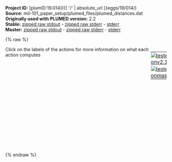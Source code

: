 **Project ID:** [plumID:19.014]({{ '/' | absolute_url }}eggs/19/014/)  
**Source:** mil-101_paper_setup/plumed_files/plumed_distances.dat  
**Originally used with PLUMED version:** 2.2  
**Stable:** [zipped raw stdout](plumed_distances.dat.plumed.stdout.txt.zip) - [zipped raw stderr](plumed_distances.dat.plumed.stderr.txt.zip) - [stderr](plumed_distances.dat.plumed.stderr)  
**Master:** [zipped raw stdout](plumed_distances.dat.plumed_master.stdout.txt.zip) - [zipped raw stderr](plumed_distances.dat.plumed_master.stderr.txt.zip) - [stderr](plumed_distances.dat.plumed_master.stderr)  

{% raw %}
<div style="width: 100%; float:left">
<div style="width: 90%; float:left" id="value_details_data/mil-101_paper_setup/plumed_files/plumed_distances.dat"> Click on the labels of the actions for more information on what each action computes </div>
<div style="width: 10%; float:left"><table><tr><td style="padding:1px"><a href="plumed_distances.dat.plumed.stderr"><img src="https://img.shields.io/badge/v2.10-passing-green.svg" alt="tested onv2.10" /></a></td></tr><tr><td style="padding:1px"><a href="plumed_distances.dat.plumed_master.stderr"><img src="https://img.shields.io/badge/master-passing-green.svg" alt="tested onmaster" /></a></td></tr></table></div></div>
<pre style="width=97%;">
<span class="plumedtooltip" style="color:green">RESTART<span class="right">Activate restart. <a href="https://www.plumed.org/doc-master/user-doc/html/_r_e_s_t_a_r_t.html" style="color:green">More details</a><i></i></span></span>
<br/><span style="display:none;" id="data/mil-101_paper_setup/plumed_files/plumed_distances.dat">The RESTART action with label <b></b> calculates something</span><span id="data/mil-101_paper_setup/plumed_files/plumed_distances.datd1_short"><span class="plumedtooltip" style="color:green">DISTANCES<span class="right">Calculate the distances between multiple piars of atoms This action is <a class="toggler" href='javascript:;' onclick='toggleDisplay("data/mil-101_paper_setup/plumed_files/plumed_distances.datd1");'>a shortcut</a>. <a href="https://www.plumed.org/doc-master/user-doc/html/_d_i_s_t_a_n_c_e_s.html">More details</a><i></i></span></span> <span class="plumedtooltip">LABEL<span class="right">a label for the action so that its output can be referenced in the input to other actions<i></i></span></span>=<b name="data/mil-101_paper_setup/plumed_files/plumed_distances.datd1" onclick='showPath("data/mil-101_paper_setup/plumed_files/plumed_distances.dat","data/mil-101_paper_setup/plumed_files/plumed_distances.datd1","data/mil-101_paper_setup/plumed_files/plumed_distances.datd1_shortcut","blue")'>d1</b><span style="display:none;" id="data/mil-101_paper_setup/plumed_files/plumed_distances.datd1_shortcut">The DISTANCES action with label <b>d1</b> calculates the following quantities:<table  align="center" frame="void" width="95%" cellpadding="5%"><tr><td width="5%"><b> Quantity </b>  </td><td width="5%"><b> Type </b>  </td><td><b> Description </b> </td></tr><tr><td width="5%">d1</td><td width="5%"><font color="blue">vector</font></td><td>the DISTANCES between the each pair of atoms that were specified</td></tr><tr><td width="5%">d1_lowest</td><td width="5%"><font color="black">scalar</font></td><td>the smallest of the colvars</td></tr></table></span> <span class="plumedtooltip">GROUPA<span class="right">Calculate the distances between all the atoms in GROUPA and all the atoms in GROUPB<i></i></span></span>=1-3,61-63  <span class="plumedtooltip">GROUPB<span class="right">Calculate the distances between all the atoms in GROUPA and all the atoms in GROUPB<i></i></span></span>=82,98,114,22,38,54 <span class="plumedtooltip">LOWEST<span class="right"> this flag allows you to recover the lowest of these variables<i></i></span></span> <span class="plumedtooltip">LOWMEM<span class="right"> this flag does nothing and is present only to ensure back-compatibility<i></i></span></span>
</span><span id="data/mil-101_paper_setup/plumed_files/plumed_distances.datd1_long" style="display:none;"><span style="color:blue" class="comment"># PLUMED interprets the command:
</span><span class="toggler" style="color:red" onclick='toggleDisplay("data/mil-101_paper_setup/plumed_files/plumed_distances.datd1")'># DISTANCES LABEL=d1 GROUPA=1-3,61-63  GROUPB=82,98,114,22,38,54 LOWEST LOWMEM</span>
<span style="color:blue" class="comment"># as follows (Click the red comment above to revert to the short version of the input):</span>
<b name="data/mil-101_paper_setup/plumed_files/plumed_distances.datd1" onclick='showPath("data/mil-101_paper_setup/plumed_files/plumed_distances.dat","data/mil-101_paper_setup/plumed_files/plumed_distances.datd1","data/mil-101_paper_setup/plumed_files/plumed_distances.datd1","blue")'>d1</b><span style="display:none;" id="data/mil-101_paper_setup/plumed_files/plumed_distances.datd1">The DISTANCE action with label <b>d1</b> calculates the following quantities:<table  align="center" frame="void" width="95%" cellpadding="5%"><tr><td width="5%"><b> Quantity </b>  </td><td width="5%"><b> Type </b>  </td><td><b> Description </b> </td></tr><tr><td width="5%">d1</td><td width="5%"><font color="blue">vector</font></td><td>the DISTANCE for each set of specified atoms</td></tr></table></span>: <span class="plumedtooltip" style="color:green">DISTANCE<span class="right">Calculate the distance between a pair of atoms. <a href="https://www.plumed.org/doc-master/user-doc/html/_d_i_s_t_a_n_c_e.html" style="color:green">More details</a><i></i></span></span> <span class="plumedtooltip">ATOMS1<span class="right">the pair of atom that we are calculating the distance between<i></i></span></span>=1,82 <span class="plumedtooltip">ATOMS2<span class="right">the pair of atom that we are calculating the distance between<i></i></span></span>=1,98 <span class="plumedtooltip">ATOMS3<span class="right">the pair of atom that we are calculating the distance between<i></i></span></span>=1,114 <span class="plumedtooltip">ATOMS4<span class="right">the pair of atom that we are calculating the distance between<i></i></span></span>=1,22 <span class="plumedtooltip">ATOMS5<span class="right">the pair of atom that we are calculating the distance between<i></i></span></span>=1,38     <span style="color:blue" class="comment"># Action input conctinues with 31 further ATOMSn keywords, </span>
<b name="data/mil-101_paper_setup/plumed_files/plumed_distances.datd1_lowest" onclick='showPath("data/mil-101_paper_setup/plumed_files/plumed_distances.dat","data/mil-101_paper_setup/plumed_files/plumed_distances.datd1_lowest","data/mil-101_paper_setup/plumed_files/plumed_distances.datd1_lowest","black")'>d1_lowest</b><span style="display:none;" id="data/mil-101_paper_setup/plumed_files/plumed_distances.datd1_lowest">The LOWEST action with label <b>d1_lowest</b> calculates the following quantities:<table  align="center" frame="void" width="95%" cellpadding="5%"><tr><td width="5%"><b> Quantity </b>  </td><td width="5%"><b> Type </b>  </td><td><b> Description </b> </td></tr><tr><td width="5%">d1_lowest</td><td width="5%"><font color="black">scalar</font></td><td>the smallest element in the input vector if one vector specified.  If multiple vectors of the same size specified the largest elements of these vector computed elementwise.</td></tr></table></span>: <span class="plumedtooltip" style="color:green">LOWEST<span class="right">This function can be used to find the lowest colvar by magnitude in a set. <a href="https://www.plumed.org/doc-master/user-doc/html/_l_o_w_e_s_t.html" style="color:green">More details</a><i></i></span></span> <span class="plumedtooltip">ARG<span class="right">the values input to this function<i></i></span></span>=<b name="data/mil-101_paper_setup/plumed_files/plumed_distances.datd1">d1</b>
<span style="color:blue"># --- End of included input --- </span></span><span id="data/mil-101_paper_setup/plumed_files/plumed_distances.datd2_short"><span class="plumedtooltip" style="color:green">DISTANCES<span class="right">Calculate the distances between multiple piars of atoms This action is <a class="toggler" href='javascript:;' onclick='toggleDisplay("data/mil-101_paper_setup/plumed_files/plumed_distances.datd2");'>a shortcut</a>. <a href="https://www.plumed.org/doc-master/user-doc/html/_d_i_s_t_a_n_c_e_s.html">More details</a><i></i></span></span> <span class="plumedtooltip">LABEL<span class="right">a label for the action so that its output can be referenced in the input to other actions<i></i></span></span>=<b name="data/mil-101_paper_setup/plumed_files/plumed_distances.datd2" onclick='showPath("data/mil-101_paper_setup/plumed_files/plumed_distances.dat","data/mil-101_paper_setup/plumed_files/plumed_distances.datd2","data/mil-101_paper_setup/plumed_files/plumed_distances.datd2_shortcut","blue")'>d2</b><span style="display:none;" id="data/mil-101_paper_setup/plumed_files/plumed_distances.datd2_shortcut">The DISTANCES action with label <b>d2</b> calculates the following quantities:<table  align="center" frame="void" width="95%" cellpadding="5%"><tr><td width="5%"><b> Quantity </b>  </td><td width="5%"><b> Type </b>  </td><td><b> Description </b> </td></tr><tr><td width="5%">d2</td><td width="5%"><font color="blue">vector</font></td><td>the DISTANCES between the each pair of atoms that were specified</td></tr><tr><td width="5%">d2_lowest</td><td width="5%"><font color="black">scalar</font></td><td>the smallest of the colvars</td></tr></table></span> <span class="plumedtooltip">GROUPA<span class="right">Calculate the distances between all the atoms in GROUPA and all the atoms in GROUPB<i></i></span></span>=1-3        <span class="plumedtooltip">GROUPB<span class="right">Calculate the distances between all the atoms in GROUPA and all the atoms in GROUPB<i></i></span></span>=61-63              <span class="plumedtooltip">LOWEST<span class="right"> this flag allows you to recover the lowest of these variables<i></i></span></span> <span class="plumedtooltip">LOWMEM<span class="right"> this flag does nothing and is present only to ensure back-compatibility<i></i></span></span>
</span><span id="data/mil-101_paper_setup/plumed_files/plumed_distances.datd2_long" style="display:none;"><span style="color:blue" class="comment"># PLUMED interprets the command:
</span><span class="toggler" style="color:red" onclick='toggleDisplay("data/mil-101_paper_setup/plumed_files/plumed_distances.datd2")'># DISTANCES LABEL=d2 GROUPA=1-3        GROUPB=61-63              LOWEST LOWMEM</span>
<span style="color:blue" class="comment"># as follows (Click the red comment above to revert to the short version of the input):</span>
<b name="data/mil-101_paper_setup/plumed_files/plumed_distances.datd2" onclick='showPath("data/mil-101_paper_setup/plumed_files/plumed_distances.dat","data/mil-101_paper_setup/plumed_files/plumed_distances.datd2","data/mil-101_paper_setup/plumed_files/plumed_distances.datd2","blue")'>d2</b><span style="display:none;" id="data/mil-101_paper_setup/plumed_files/plumed_distances.datd2">The DISTANCE action with label <b>d2</b> calculates the following quantities:<table  align="center" frame="void" width="95%" cellpadding="5%"><tr><td width="5%"><b> Quantity </b>  </td><td width="5%"><b> Type </b>  </td><td><b> Description </b> </td></tr><tr><td width="5%">d2</td><td width="5%"><font color="blue">vector</font></td><td>the DISTANCE for each set of specified atoms</td></tr></table></span>: <span class="plumedtooltip" style="color:green">DISTANCE<span class="right">Calculate the distance between a pair of atoms. <a href="https://www.plumed.org/doc-master/user-doc/html/_d_i_s_t_a_n_c_e.html" style="color:green">More details</a><i></i></span></span> <span class="plumedtooltip">ATOMS1<span class="right">the pair of atom that we are calculating the distance between<i></i></span></span>=1,61 <span class="plumedtooltip">ATOMS2<span class="right">the pair of atom that we are calculating the distance between<i></i></span></span>=1,62 <span class="plumedtooltip">ATOMS3<span class="right">the pair of atom that we are calculating the distance between<i></i></span></span>=1,63 <span class="plumedtooltip">ATOMS4<span class="right">the pair of atom that we are calculating the distance between<i></i></span></span>=2,61 <span class="plumedtooltip">ATOMS5<span class="right">the pair of atom that we are calculating the distance between<i></i></span></span>=2,62     <span style="color:blue" class="comment"># Action input conctinues with 4 further ATOMSn keywords, </span>
<b name="data/mil-101_paper_setup/plumed_files/plumed_distances.datd2_lowest" onclick='showPath("data/mil-101_paper_setup/plumed_files/plumed_distances.dat","data/mil-101_paper_setup/plumed_files/plumed_distances.datd2_lowest","data/mil-101_paper_setup/plumed_files/plumed_distances.datd2_lowest","black")'>d2_lowest</b><span style="display:none;" id="data/mil-101_paper_setup/plumed_files/plumed_distances.datd2_lowest">The LOWEST action with label <b>d2_lowest</b> calculates the following quantities:<table  align="center" frame="void" width="95%" cellpadding="5%"><tr><td width="5%"><b> Quantity </b>  </td><td width="5%"><b> Type </b>  </td><td><b> Description </b> </td></tr><tr><td width="5%">d2_lowest</td><td width="5%"><font color="black">scalar</font></td><td>the smallest element in the input vector if one vector specified.  If multiple vectors of the same size specified the largest elements of these vector computed elementwise.</td></tr></table></span>: <span class="plumedtooltip" style="color:green">LOWEST<span class="right">This function can be used to find the lowest colvar by magnitude in a set. <a href="https://www.plumed.org/doc-master/user-doc/html/_l_o_w_e_s_t.html" style="color:green">More details</a><i></i></span></span> <span class="plumedtooltip">ARG<span class="right">the values input to this function<i></i></span></span>=<b name="data/mil-101_paper_setup/plumed_files/plumed_distances.datd2">d2</b>
<span style="color:blue"># --- End of included input --- </span></span><br/><span class="plumedtooltip" style="color:green">METAD<span class="right">Used to performed metadynamics on one or more collective variables. <a href="https://www.plumed.org/doc-master/user-doc/html/_m_e_t_a_d.html" style="color:green">More details</a><i></i></span></span> ...
<span class="plumedtooltip">ARG<span class="right">the labels of the scalars on which the bias will act<i></i></span></span>=<b name="data/mil-101_paper_setup/plumed_files/plumed_distances.datd1">d1.lowest</b>,<b name="data/mil-101_paper_setup/plumed_files/plumed_distances.datd2">d2.lowest</b> <span class="plumedtooltip">SIGMA<span class="right">the widths of the Gaussian hills<i></i></span></span>=0.01,0.01 <span class="plumedtooltip">HEIGHT<span class="right">the heights of the Gaussian hills<i></i></span></span>=2.5
<span class="plumedtooltip">PACE<span class="right">the frequency for hill addition<i></i></span></span>=500 <span class="plumedtooltip">LABEL<span class="right">a label for the action so that its output can be referenced in the input to other actions<i></i></span></span>=<b name="data/mil-101_paper_setup/plumed_files/plumed_distances.datmetad" onclick='showPath("data/mil-101_paper_setup/plumed_files/plumed_distances.dat","data/mil-101_paper_setup/plumed_files/plumed_distances.datmetad","data/mil-101_paper_setup/plumed_files/plumed_distances.datmetad","black")'>metad</b><span style="display:none;" id="data/mil-101_paper_setup/plumed_files/plumed_distances.datmetad">The METAD action with label <b>metad</b> calculates the following quantities:<table  align="center" frame="void" width="95%" cellpadding="5%"><tr><td width="5%"><b> Quantity </b>  </td><td width="5%"><b> Type </b>  </td><td><b> Description </b> </td></tr><tr><td width="5%">metad.bias</td><td width="5%"><font color="black">scalar</font></td><td>the instantaneous value of the bias potential</td></tr></table></span> <span class="plumedtooltip">TEMP<span class="right">the system temperature - this is only needed if you are doing well-tempered metadynamics<i></i></span></span>=298 <span class="plumedtooltip">BIASFACTOR<span class="right">use well tempered metadynamics and use this bias factor<i></i></span></span>=30 <span class="plumedtooltip">FILE<span class="right"> a file in which the list of added hills is stored<i></i></span></span>=hills
<span class="plumedtooltip">GRID_MIN<span class="right">the lower bounds for the grid<i></i></span></span>=-0.1,-0.1 <span class="plumedtooltip">GRID_MAX<span class="right">the upper bounds for the grid<i></i></span></span>=6.0,6.0     
<span class="plumedtooltip">GRID_SPACING<span class="right">the approximate grid spacing (to be used as an alternative or together with GRID_BIN)<i></i></span></span>=0.005,0.005 <span class="plumedtooltip">GRID_SPARSE<span class="right"> use a sparse grid to store hills<i></i></span></span>
... METAD
<br/><span class="plumedtooltip" style="color:green">PRINT<span class="right">Print quantities to a file. <a href="https://www.plumed.org/doc-master/user-doc/html/_p_r_i_n_t.html" style="color:green">More details</a><i></i></span></span> <span class="plumedtooltip">STRIDE<span class="right"> the frequency with which the quantities of interest should be output<i></i></span></span>=100 <span class="plumedtooltip">ARG<span class="right">the labels of the values that you would like to print to the file<i></i></span></span>=<b name="data/mil-101_paper_setup/plumed_files/plumed_distances.datd1">d1.lowest</b>,<b name="data/mil-101_paper_setup/plumed_files/plumed_distances.datd2">d2.lowest</b>,<b name="data/mil-101_paper_setup/plumed_files/plumed_distances.datmetad">metad.bias</b> <span class="plumedtooltip">FILE<span class="right">the name of the file on which to output these quantities<i></i></span></span>=colvar

<span class="plumedtooltip" style="color:green">ENDPLUMED<span class="right">Terminate plumed input. <a href="https://www.plumed.org/doc-master/user-doc/html/_e_n_d_p_l_u_m_e_d.html" style="color:green">More details</a><i></i></span></span><span style="color:blue" class="comment">
</span></pre>
{% endraw %}
